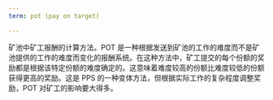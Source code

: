```yaml
---
term: pot (pay on target)

---
```

矿池中矿工报酬的计算方法。POT 是一种根据发送到矿池的工作的难度而不是矿池提供的工作的难度而变化的报酬系统。在这种方法中，矿工提交的每个份额的奖励都是根据该特定份额的难度确定的。这意味着难度较高的份额比难度较低的份额获得更高的奖励。这是 PPS 的一种变体方法，但根据实际工作的复杂程度调整奖励，POT 对矿工的影响要大得多。